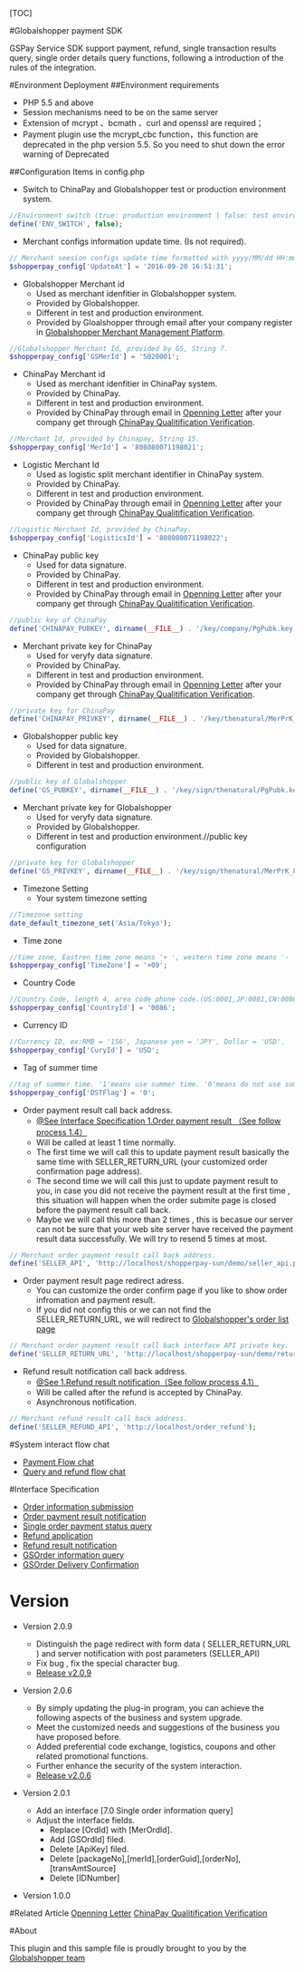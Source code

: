 
[TOC]

#Globalshopper payment SDK

GSPay Service SDK support payment, refund, single transaction results query, single order details query functions, following a  introduction of the rules of the integration.

#Environment Deployment
##Environment requirements
- PHP 5.5 and above
- Session mechanisms need to be on the same server
- Extension of mcrypt 、bcmath 、curl and openssl are required；
- Payment plugin use the mcrypt_cbc function，this function are deprecated in the php version 5.5. So you need to shut down the error warning of Deprecated

##Configuration Items in config.php

- Switch to ChinaPay and Globalshopper test or production environment system.
```php
//Environment switch (true: production environment | false: test environment)
define('ENV_SWITCH', false);
```

- Merchant configs information update time. (Is not required).
```php
// Merchant seesion configs update time formatted with yyyy/MM/dd HH:mm:ss
$shopperpay_config['UpdateAt'] = '2016-09-20 16:51:31';
```

- Globalshopper Merchant id 
	- Used as merchant idenfitier in Globalshopper system.
	- Provided by Globalshopper.
	- Different in test and production environment.
	- Provided by Gloalshopper through email after your company register in [Globalshopper Merchant Management Platform][GS_Mer_Platform].
```php
//Globalshopper Merchant Id, provided by GS, String 7.
$shopperpay_config['GSMerId'] = '5020001';
```
- ChinaPay Merchant id 
	- Used as merchant idenfitier in ChinaPay system.
	- Provided by ChinaPay.
	- Different in test and production environment.
	- Provided by ChinaPay through email in [Openning Letter][CP_OpenningLetter] after your company get through [ChinaPay Qualitification Verification][CP_Veri].
```php
//Merchant Id, provided by Chinapay, String 15.
$shopperpay_config['MerId'] = '808080071198021';
```

- Logistic Merchant Id
	- Used as logistic split merchant identifier in ChinaPay system.
	- Provided by ChinaPay.
	- Different in test and production environment.
	- Provided by ChinaPay through email in [Openning Letter][CP_OpenningLetter] after your company get through [ChinaPay Qualitification Verification][CP_Veri].

```php
//Logistic Merchant Id, provided by ChinaPay.
$shopperpay_config['LogisticsId'] = '808080071198022';
```

- ChinaPay public key
	- Used for data signature.
	- Provided by ChinaPay.
	- Different in test and production environment.
	- Provided by ChinaPay through email in [Openning Letter][CP_OpenningLetter] after your company get through [ChinaPay Qualitification Verification][CP_Veri].
```php
//public key of ChinaPay
define('CHINAPAY_PUBKEY', dirname(__FILE__) . '/key/company/PgPubk.key');
```

- Merchant private key for ChinaPay
	- Used for veryfy data signature.
	- Provided by ChinaPay.
	- Different in test and production environment.
	- Provided by ChinaPay through email in [Openning Letter][CP_OpenningLetter] after your company get through [ChinaPay Qualitification Verification][CP_Veri].
```php
//private key for ChinaPay
define('CHINAPAY_PRIVKEY', dirname(__FILE__) . '/key/thenatural/MerPrK_808080071198021_20160711103730.key');
```

- Globalshopper public key
	- Used for data signature.
	- Provided by Globalshopper.
	- Different in test and production environment.
```php
//public key of Globalshopper
define('GS_PUBKEY', dirname(__FILE__) . '/key/sign/thenatural/PgPubk.key');
```

- Merchant private key for Globalshopper
	- Used for veryfy data signature.
	- Provided by Globalshopper.
	- Different in test and production environment.//public key configuration
```php
//private key for Globalshopper
define('GS_PRIVKEY', dirname(__FILE__) . '/key/sign/thenatural/MerPrK_808080071198021_20160711103730.key');
```


- Timezone Setting
	- Your system timezone setting
```php
//Timezone setting
date_default_timezone_set('Asia/Tokyo');
```

- Time zone
```php
//time zone, Eastren time zone means '+ ', western time zone means '- '.Less than 3 bytes.
$shopperpay_config['TimeZone'] = '+09';
```

- Country Code
```php
//Country Code, length 4, area code phone code.(US:0001,JP:0081,CN:0086)
$shopperpay_config['CountryId'] = '0086';
```
- Currency ID
```php
//Currency ID, ex:RMB = '156', Japanese yen = 'JPY', Dollar = 'USD'.
$shopperpay_config['CuryId'] = 'USD';
```
- Tag of summer time
```php
//tag of summer time. '1'means use summer time. '0'means do not use summer time.
$shopperpay_config['DSTFlag'] = '0';
```

- Order payment result call back address.
	- [@See Interface Specification 1.Order payment result （See follow process 1.4）][Interface_01]
	- Will be called at least 1 time normally.
	- The first time we will call this to update payment result basically the same time with SELLER_RETURN_URL (your customized order confirmation page address).
	- The second time we will call this just to update payment result to you, in case you did not receive the payment result at the first time , this situation will happen when the order submite page is closed before the payment result call back.
	- Maybe we will call this more than 2 times , this is becasue our server can not be sure that your web site server have received the payment result data successfully. We will try to resend 5 times at most.
```php
// Merchant order payment result call back address.
define('SELLER_API', 'http://localhost/shopperpay-sun/demo/seller_api.php');
```
- Order payment result page redirect adress.
	- You can customize the order confirm page if you like to show order infromation and payment result.
	- If you did not config this or we can not find the SELLER_RETURN_URL, we will redirect to [Globalshopper's order list page][GS_OrderList_URL]
```php
// Merchant order payment result call back interface API private key.
define('SELLER_RETURN_URL', 'http://localhost/shopperpay-sun/demo/return_url.php');
```

- Refund result notification call back address.
	- [@See 1.Refund result notification（See follow process 4.1）][Interface_01]
	- Will be called after the refund is accepted by ChinaPay.
	- Asynchronous notification.
```php
// Merchant refund result call back address.
define('SELLER_REFUND_API', 'http://localhost/order_refund');
```

#System interact flow chat

- [Payment Flow chat][Interface_01]
- [Query and refund flow chat][Interface_01]


#Interface Specification
- [Order information submission][Interface_01]
- [Order payment result notification][Interface_01]
- [Single order payment status query][Interface_01]
- [Refund application][Interface_01]
- [Refund result notification][Interface_01]
- [GSOrder information query][Interface_01]
- [GSOrder Delivery Confirmation][Interface_01]



# Version

 - Version 2.0.9
 	 - Distinguish the page redirect with form data ( SELLER_RETURN_URL ) and server notification with post parameters (SELLER_API)
	 - Fix bug , fix the special character bug.
	 - [Release v2.0.9][Release_v2.0.9_url]


 - Version 2.0.6
 	 - By simply updating the plug-in program, you can achieve the following aspects of the business and system upgrade.
	 - Meet the customized needs and suggestions of the business you have proposed before.
	 - Added preferential code exchange, logistics, coupons and other related promotional functions.
	 - Further enhance the security of the system interaction.
	 - [Release v2.0.6][Release_v2.0.6_url]

 - Version 2.0.1
    - Add an interface [7.0 Single order information query]
    - Adjust the interface fields.
        - Replace [OrdId] with [MerOrdId].
        - Add [GSOrdId] filed.
        - Delete [ApiKey] filed.
        - Delete [packageNo],[merId],[orderGuid],[orderNo],[transAmtSource]
        - Delete [IDNumber] 

 - Version 1.0.0

#Related Article
[Openning Letter][CP_OpenningLetter]
[ChinaPay Qualitification Verification][CP_Veri]

#About 

This plugin and this sample file is proudly brought to you by the [Globalshopper team][GS]

 [GS]: http://globalshopper.com.cn
 [GS_Mer_Platform]: http://globalshopper.com.cn
 [CP_OpenningLetter]: https://globalshopper.github.io/GSPay-php/CP_OpenningLetter.html
 [CP_Veri]:https://globalshopper.github.io/GSPay-php/CP_Verify.html
 [Interface_01]:https://globalshopper.github.io/GSPay-php/interface_specify.html
 [GS_OrderList_URL]:http://www.globalshopper.com.cn/member/order/list.jhtml
 [Release_v2.0.6_url]:https://github.com/Globalshopper/GSPay-php/releases/tag/v2.0.6
 [Release_v2.0.9_url]:https://github.com/Globalshopper/GSPay-php/releases/tag/v2.0.9


 

